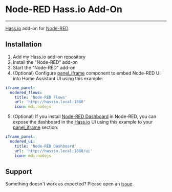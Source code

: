 # Node-RED Hass.io Add-On
---------

[Hass.io](https://home-assistant.io/hassio/) add-on for [Node-RED](https://nodered.org/).

## Installation

1. Add my [Hass.io](https://home-assistant.io/hassio/) add-on [repository](https://github.com/notoriousbdg/hassio-addons)
2. Install the "Node-RED" add-on
3. Start the "Node-RED" add-on
4. (Optional) Configure [panel_iframe](https://home-assistant.io/components/panel_iframe/) component to embed Node-RED UI into Home Assistant UI using this example:

```yaml
iframe_panel:
  nodered_flows:
    title: 'Node-RED Flows'
    url: 'http://hassio.local:1880'
    icon: mdi:nodejs
```
5. (Optional) If you install [Node-RED Dashboard](https://github.com/node-red/node-red-dashboard) in Node-RED, you can expose the dashboard in the [Hass.io](https://home-assistant.io/hassio/) UI using this example to your [panel_iframe](https://home-assistant.io/components/panel_iframe/) section:
```yaml
iframe_panel:
  nodered_ui:
    title: 'Node-RED Dashboard'
    url: 'http://hassio.local:1880/ui'
    icon: mdi:nodejs
```

## Support

Something doesn't work as expected? Please open an [issue](https://github.com/notoriousbdg/hassio-addons/issues).
